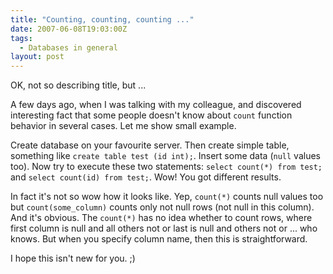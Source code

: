 ```yaml
---
title: "Counting, counting, counting ..."
date: 2007-06-08T19:03:00Z
tags:
  - Databases in general
layout: post
---
```

OK, not so describing title, but ...

A few days ago, when I was talking with my colleague, and discovered interesting fact that some people doesn't know about `count` function behavior in several cases. Let me show small example.

Create database on your favourite server. Then create simple table, something like `create table test (id int);`. Insert some data (`null` values too). Now try to execute these two statements: `select count(*) from test;` and `select count(id) from test;`. Wow! You got different results.

In fact it's not so wow how it looks like. Yep, `count(*)` counts null values too but `count(some_column)` counts only not null rows (not null in this column). And it's obvious. The `count(*)` has no idea whether to count rows, where first column is null and all others not or last is null and others not or ... who knows. But when you specify column name, then this is straightforward.

I hope this isn't new for you. ;)